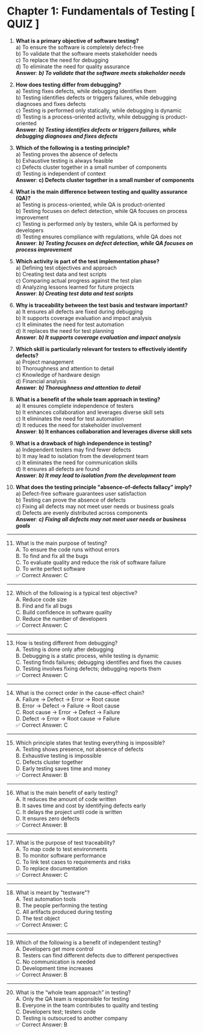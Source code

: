 # Chapter 1: Fundamentals of Testing [ QUIZ ]

1.  **What is a primary objective of software testing?**  
    a) To ensure the software is completely defect-free  
    b) To validate that the software meets stakeholder needs  
    c) To replace the need for debugging  
    d) To eliminate the need for quality assurance  
    **Answer**: ***b) To validate that the software meets stakeholder needs***
    
2.  **How does testing differ from debugging?**  
    a) Testing fixes defects, while debugging identifies them  
    b) Testing identifies defects or triggers failures, while debugging diagnoses and fixes defects  
    c) Testing is performed only statically, while debugging is dynamic  
    d) Testing is a process-oriented activity, while debugging is product-oriented  
    **Answer**: ***b) Testing identifies defects or triggers failures, while debugging diagnoses and fixes defects***
    
3.  **Which of the following is a testing principle?**  
    a) Testing proves the absence of defects  
    b) Exhaustive testing is always feasible  
    c) Defects cluster together in a small number of components  
    d) Testing is independent of context  
    **Answer**: **c) Defects cluster together in a small number of components**
    
4.  **What is the main difference between testing and quality assurance (QA)?**  
    a) Testing is process-oriented, while QA is product-oriented  
    b) Testing focuses on defect detection, while QA focuses on process improvement  
    c) Testing is performed only by testers, while QA is performed by developers  
    d) Testing ensures compliance with regulations, while QA does not  
    **Answer**: ***b) Testing focuses on defect detection, while QA focuses on process improvement***
    
5.  **Which activity is part of the test implementation phase?**  
    a) Defining test objectives and approach  
    b) Creating test data and test scripts  
    c) Comparing actual progress against the test plan  
    d) Analyzing lessons learned for future projects  
    **Answer**: ***b) Creating test data and test scripts***
    
6.  **Why is traceability between the test basis and testware important?**  
    a) It ensures all defects are fixed during debugging  
    b) It supports coverage evaluation and impact analysis  
    c) It eliminates the need for test automation  
    d) It replaces the need for test planning  
    **Answer**: ***b) It supports coverage evaluation and impact analysis***
    
7.  **Which skill is particularly relevant for testers to effectively identify defects?**  
    a) Project management  
    b) Thoroughness and attention to detail  
    c) Knowledge of hardware design  
    d) Financial analysis  
    **Answer**: ***b) Thoroughness and attention to detail***
    
8.  **What is a benefit of the whole team approach in testing?**  
    a) It ensures complete independence of testers  
    b) It enhances collaboration and leverages diverse skill sets  
    c) It eliminates the need for test automation  
    d) It reduces the need for stakeholder involvement  
    **Answer**: **b) It enhances collaboration and leverages diverse skill sets**
    
9.  **What is a drawback of high independence in testing?**  
    a) Independent testers may find fewer defects  
    b) It may lead to isolation from the development team  
    c) It eliminates the need for communication skills  
    d) It ensures all defects are found  
    **Answer**: ***b) It may lead to isolation from the development team***
    
10.  **What does the testing principle "absence-of-defects fallacy" imply?**  
    a) Defect-free software guarantees user satisfaction  
    b) Testing can prove the absence of defects  
    c) Fixing all defects may not meet user needs or business goals  
    d) Defects are evenly distributed across components  
    **Answer**: ***c) Fixing all defects may not meet user needs or business goals***
----------
11. What is the main purpose of testing?  
A. To ensure the code runs without errors  
B. To find and fix all the bugs  
C. To evaluate quality and reduce the risk of software failure  
D. To write perfect software  
✅ Correct Answer: C

----------

12. Which of the following is a typical test objective?  
A. Reduce code size  
B. Find and fix all bugs  
C. Build confidence in software quality  
D. Reduce the number of developers  
✅ Correct Answer: C

----------

13. How is testing different from debugging?  
A. Testing is done only after debugging  
B. Debugging is a static process, while testing is dynamic  
C. Testing finds failures; debugging identifies and fixes the causes  
D. Testing involves fixing defects; debugging reports them  
✅ Correct Answer: C

----------

14. What is the correct order in the cause-effect chain?  
A. Failure → Defect → Error → Root cause  
B. Error → Defect → Failure → Root cause  
C. Root cause → Error → Defect → Failure  
D. Defect → Error → Root cause → Failure  
✅ Correct Answer: C

----------

15. Which principle states that testing everything is impossible?  
A. Testing shows presence, not absence of defects  
B. Exhaustive testing is impossible  
C. Defects cluster together  
D. Early testing saves time and money  
✅ Correct Answer: B

----------

16. What is the main benefit of early testing?  
A. It reduces the amount of code written  
B. It saves time and cost by identifying defects early  
C. It delays the project until code is written  
D. It ensures zero defects  
✅ Correct Answer: B

----------

17. What is the purpose of test traceability?  
A. To map code to test environments  
B. To monitor software performance  
C. To link test cases to requirements and risks  
D. To replace documentation  
✅ Correct Answer: C

----------

18. What is meant by "testware"?  
A. Test automation tools  
B. The people performing the testing  
C. All artifacts produced during testing  
D. The test object  
✅ Correct Answer: C

----------

19. Which of the following is a benefit of independent testing?  
A. Developers get more control  
B. Testers can find different defects due to different perspectives  
C. No communication is needed  
D. Development time increases  
✅ Correct Answer: B

----------

20. What is the “whole team approach” in testing?  
A. Only the QA team is responsible for testing  
B. Everyone in the team contributes to quality and testing  
C. Developers test; testers code  
D. Testing is outsourced to another company  
✅ Correct Answer: B
